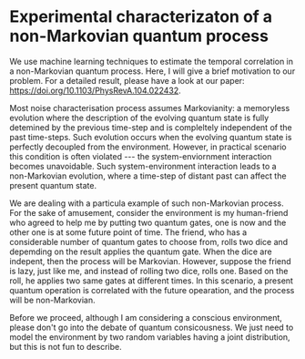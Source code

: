 # Experimental characterizaton of a non-Markovian quantum process
We use machine learning techniques to estimate the temporal correlation in a non-Markovian quantum process. Here, I will give a brief motivation to our problem. For a detailed result, please have a look at our paper: https://doi.org/10.1103/PhysRevA.104.022432.

Most noise characterisation process assumes Markovianity: a memoryless evolution where the description of the evolving quantum state is fully detemined by the previous time-step and is compleltely independent of the past time-steps.  Such evolution occurs when the evolving quantum state is perfectly decoupled from the environment. However, in practical scenario this condition is often violated --- the system-enviornment interaction becomes unavoidable. Such system-environment interaction leads to a non-Markovian evolution, where a time-step of distant past can affect the present quantum state. 

We are dealing with a particula example of such non-Markovian process. For the sake of amusement, consider the environment is my human-friend who agreed to help me by putting two quantum gates, one is now and the other one is at some future point of time. The friend, who has a considerable number of quantum gates to choose from, rolls two dice and depemding on the result applies the quantum gate. When the dice are indepent, then the process will be Markovian. However, suppose the friend is lazy, just like me, and instead of rolling two dice, rolls one. Based on the roll, he applies two same gates at different times. In this scenario, a present quantum operation is correlated with the future opearation, and the process will be non-Markovian. 

Before we proceed, although I am considering a conscious environment, please don't go into the debate of quantum consicousness. We just need to model the environment by two random variables having a joint distribution, but this is not fun to describe. 
